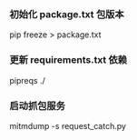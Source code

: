 ### 初始化 package.txt 包版本
pip freeze > package.txt

### 更新 requirements.txt 依赖
pipreqs ./

### 启动抓包服务
mitmdump -s request_catch.py
